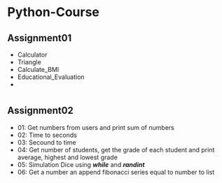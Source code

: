 # Python-Course

## Assignment01
- Calculator
- Triangle
- Calculate_BMI
- Educational_Evaluation
- 
#

## Assignment02
- 01: Get numbers from users and print sum of numbers
- 02: Time to seconds
- 03: Secound to time
- 04: Get number of students, get the grade of each student and print average, highest and lowest grade
- 05: Simulation Dice using **_while_** and **_randint_** 
- 06: Get a number an append fibonacci series equal to number to list
